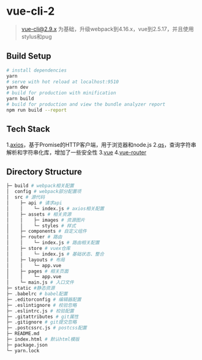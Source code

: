 # vue-cli-2
> vue-cli@2.9.x 为基础，升级webpack到4.16.x，vue到2.5.17，并且使用stylus和pug

## Build Setup
``` bash
# install dependencies
yarn
# serve with hot reload at localhost:9510
yarn dev
# build for production with minification
yarn build
# build for production and view the bundle analyzer report
npm run build --report
```

## Tech Stack
1.[axios](https://github.com/axios/axios)，基于Promise的HTTP客户端，用于浏览器和node.js
2.[qs](https://github.com/ljharb/qs)，查询字符串解析和字符串化库，增加了一些安全性
3.[vue](https://cn.vuejs.org)
4.[vue-router](https://router.vuejs.org/zh)

## Directory Structure
```bash
├─ build # webpack相关配置
│  config # webpack部分配置项
│  src # 源代码
│    ├─ api # 请求api
│    │    └─ index.js # axios相关配置
│    ├─ assets # 相关资源
│    │    ├─ images # 资源图片
│    │    └─ styles # 样式
│    ├─ components # 自定义组件
│    ├─ router # 路由
│    │    └─ index.js # 路由相关配置
│    ├─ store # vuex仓库
│    │    └─ index.js # 基础状态、整合
│    ├─ layouts # 布局
│    │    └─ app.vue
│    ├─ pages # 相关页面
│    │    └─ app.vue
│    └─ main.js # 入口文件
├─ static #静态资源
├─ .babelrc # babel配置
├─ .editorconfig # 编辑器配置
├─ .eslintignore # 校验忽略
├─ .eslintrc.js # 校验配置
├─ .gitattributes # git属性
├─ .gitignore # git提交忽略
├─ .postcssrc.js # postcss配置
├─ README.md
├─ index.html # 默认html模版
├─ package.json
└─ yarn.lock
```
